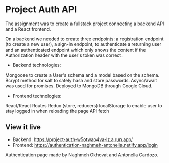# Project Auth API 
The assignment was to create a fullstack project connecting a backend API and a React frontend.

On a backend we needed to create three endpoints: a registration endpoint (to create a new user), a sign-in endpoint, to authenticate a returning user and an authenticated endpoint which only shows the content if the Authorization header with the user's token was correct.

- Backend technologies:

Mongoose to create a User's schema and a model based on the schema.
Bcrypt method for salt to safely hash and store passwords.
Async/await was used for promises.
Deployed to MongoDB through Google Cloud.

- Frontend technologies:

React/React Routes
Redux (store, reducers)
localStorage to enable user to stay logged in when reloading the page
API fetch

## View it live

- Backend: https://project-auth-w5otwao4va-lz.a.run.app/
- Frontend: https://authentication-naghmeh-antonella.netlify.app/login

Authentication page made by Naghmeh Okhovat and Antonella Cardozo.


